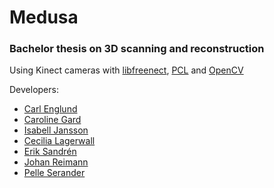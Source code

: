 # Medusa
### Bachelor thesis on 3D scanning and reconstruction
Using Kinect cameras with [libfreenect](https://github.com/OpenKinect/libfreenect), [PCL](https://github.com/PointCloudLibrary/pcl) and [OpenCV](https://github.com/Itseez/opencv)

Developers:
- [Carl Englund](https://github.com/CarlEnglund)
- [Caroline Gard](https://github.com/CarolineGard)
- [Isabell Jansson](https://github.com/isabelljansson)
- [Cecilia Lagerwall](https://github.com/cecla)
- [Erik Sandrén](http://git.io/erki)
- [Johan Reimann](https://github.com/johanreimann)
- [Pelle Serander](https://github.com/Pelse862)

